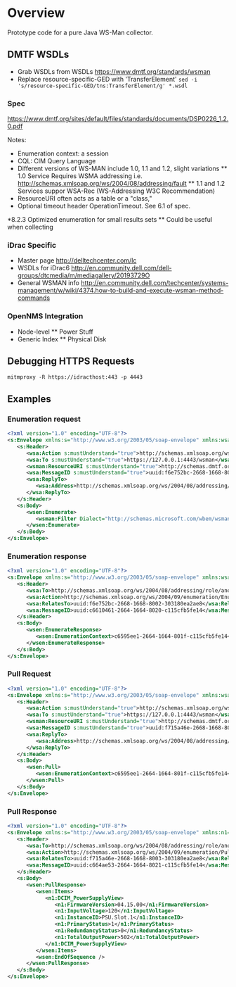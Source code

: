 # Overview

Prototype code for a pure Java WS-Man collector. 

## DMTF WSDLs
* Grab WSDLs from WSDLs https://www.dmtf.org/standards/wsman
* Replace resource-specific-GED with 'TransferElement'  `sed -i 's/resource-specific-GED/tns:TransferElement/g' *.wsdl`

### Spec

https://www.dmtf.org/sites/default/files/standards/documents/DSP0226_1.2.0.pdf

Notes:
* Enumeration context: a session
* CQL: CIM Query Language
* Different versions of WS-MAN include 1.0, 1.1 and 1.2, slight variations
** 1.0 Service Requires WSMA addressing i.e. http://schemas.xmlsoap.org/ws/2004/08/addressing/fault
** 1.1 and 1.2 Services suppor WSA-Rec (WS-Addressing W3C Recommendation)
* ResourceURI often acts as a table or a "class,"
* Optional timeout header OperationTimeout. See 6.1 of spec.


*8.2.3 Optimized enumeration for small results sets
** Could be useful when collecting

### iDrac Specific

* Master page http://delltechcenter.com/lc
* WSDLs for iDrac6 http://en.community.dell.com/dell-groups/dtcmedia/m/mediagallery/20193729O 
* General WSMAN info http://en.community.dell.com/techcenter/systems-management/w/wiki/4374.how-to-build-and-execute-wsman-method-commands

### OpenNMS Integration

* Node-level
** Power Stuff
* Generic Index
** Physical Disk

## Debugging HTTPS Requests

```
mitmproxy -R https://idracthost:443 -p 4443
```

## Examples
### Enumeration request


```xml
<?xml version="1.0" encoding="UTF-8"?>
<s:Envelope xmlns:s="http://www.w3.org/2003/05/soap-envelope" xmlns:wsa="http://schemas.xmlsoap.org/ws/2004/08/addressing" xmlns:wsen="http://schemas.xmlsoap.org/ws/2004/09/enumeration" xmlns:wsman="http://schemas.dmtf.org/wbem/wsman/1/wsman.xsd">
   <s:Header>
      <wsa:Action s:mustUnderstand="true">http://schemas.xmlsoap.org/ws/2004/09/enumeration/Enumerate</wsa:Action>
      <wsa:To s:mustUnderstand="true">https://127.0.0.1:4443/wsman</wsa:To>
      <wsman:ResourceURI s:mustUnderstand="true">http://schemas.dmtf.org/wbem/wscim/1/*</wsman:ResourceURI>
      <wsa:MessageID s:mustUnderstand="true">uuid:f6e752bc-2668-1668-8002-303180ea2ae8</wsa:MessageID>
      <wsa:ReplyTo>
         <wsa:Address>http://schemas.xmlsoap.org/ws/2004/08/addressing/role/anonymous</wsa:Address>
      </wsa:ReplyTo>
   </s:Header>
   <s:Body>
      <wsen:Enumerate>
         <wsman:Filter Dialect="http://schemas.microsoft.com/wbem/wsman/1/WQL">select DeviceDescription,PrimaryStatus,TotalOutputPower,InputVoltage,Range1MaxInputPower,FirmwareVersion,RedundancyStatus from DCIM_PowerSupplyView where DetailedState != 'Absent' and PrimaryStatus != 0</wsman:Filter>
      </wsen:Enumerate>
   </s:Body>
</s:Envelope>
```

### Enumeration response


```xml
<?xml version="1.0" encoding="UTF-8"?>
<s:Envelope xmlns:s="http://www.w3.org/2003/05/soap-envelope" xmlns:wsa="http://schemas.xmlsoap.org/ws/2004/08/addressing" xmlns:wsen="http://schemas.xmlsoap.org/ws/2004/09/enumeration">
   <s:Header>
      <wsa:To>http://schemas.xmlsoap.org/ws/2004/08/addressing/role/anonymous</wsa:To>
      <wsa:Action>http://schemas.xmlsoap.org/ws/2004/09/enumeration/EnumerateResponse</wsa:Action>
      <wsa:RelatesTo>uuid:f6e752bc-2668-1668-8002-303180ea2ae8</wsa:RelatesTo>
      <wsa:MessageID>uuid:c6610461-2664-1664-8020-c115cfb5fe14</wsa:MessageID>
   </s:Header>
   <s:Body>
      <wsen:EnumerateResponse>
         <wsen:EnumerationContext>c6595ee1-2664-1664-801f-c115cfb5fe14</wsen:EnumerationContext>
      </wsen:EnumerateResponse>
   </s:Body>
</s:Envelope>
```

### Pull Request


```xml
<?xml version="1.0" encoding="UTF-8"?>
<s:Envelope xmlns:s="http://www.w3.org/2003/05/soap-envelope" xmlns:wsa="http://schemas.xmlsoap.org/ws/2004/08/addressing" xmlns:wsen="http://schemas.xmlsoap.org/ws/2004/09/enumeration" xmlns:wsman="http://schemas.dmtf.org/wbem/wsman/1/wsman.xsd">
   <s:Header>
      <wsa:Action s:mustUnderstand="true">http://schemas.xmlsoap.org/ws/2004/09/enumeration/Pull</wsa:Action>
      <wsa:To s:mustUnderstand="true">https://127.0.0.1:4443/wsman</wsa:To>
      <wsman:ResourceURI s:mustUnderstand="true">http://schemas.dmtf.org/wbem/wscim/1/*</wsman:ResourceURI>
      <wsa:MessageID s:mustUnderstand="true">uuid:f715a46e-2668-1668-8003-303180ea2ae8</wsa:MessageID>
      <wsa:ReplyTo>
         <wsa:Address>http://schemas.xmlsoap.org/ws/2004/08/addressing/role/anonymous</wsa:Address>
      </wsa:ReplyTo>
   </s:Header>
   <s:Body>
      <wsen:Pull>
         <wsen:EnumerationContext>c6595ee1-2664-1664-801f-c115cfb5fe14</wsen:EnumerationContext>
      </wsen:Pull>
   </s:Body>
</s:Envelope>
```

### Pull Response


```xml
<?xml version="1.0" encoding="UTF-8"?>
<s:Envelope xmlns:s="http://www.w3.org/2003/05/soap-envelope" xmlns:n1="http://schemas.dell.com/wbem/wscim/1/cim-schema/2/DCIM_PowerSupplyView" xmlns:wsa="http://schemas.xmlsoap.org/ws/2004/08/addressing" xmlns:wsen="http://schemas.xmlsoap.org/ws/2004/09/enumeration">
   <s:Header>
      <wsa:To>http://schemas.xmlsoap.org/ws/2004/08/addressing/role/anonymous</wsa:To>
      <wsa:Action>http://schemas.xmlsoap.org/ws/2004/09/enumeration/PullResponse</wsa:Action>
      <wsa:RelatesTo>uuid:f715a46e-2668-1668-8003-303180ea2ae8</wsa:RelatesTo>
      <wsa:MessageID>uuid:c664ae53-2664-1664-8021-c115cfb5fe14</wsa:MessageID>
   </s:Header>
   <s:Body>
      <wsen:PullResponse>
         <wsen:Items>
            <n1:DCIM_PowerSupplyView>
               <n1:FirmwareVersion>04.15.00</n1:FirmwareVersion>
               <n1:InputVoltage>120</n1:InputVoltage>
               <n1:InstanceID>PSU.Slot.1</n1:InstanceID>
               <n1:PrimaryStatus>1</n1:PrimaryStatus>
               <n1:RedundancyStatus>0</n1:RedundancyStatus>
               <n1:TotalOutputPower>502</n1:TotalOutputPower>
            </n1:DCIM_PowerSupplyView>
         </wsen:Items>
         <wsen:EndOfSequence />
      </wsen:PullResponse>
   </s:Body>
</s:Envelope>
```
